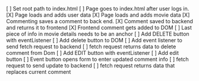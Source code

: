 [ ] Set root path to index.html
    [ ] Page goes to index.html after user logs in.
[X] Page loads and adds user data
[X] Page loads and adds movie data
[X] Commenting saves a comment to back end.
[X] Comment saved to backend and returns it to frontend
[X] Frontend comment gets added to DOM
[ ] Last piece of info in movie details needs to be an anchor
[ ] Add DELETE button with eventListener
    [ ] Add delete button to DOM
    [ ] Add event listener to send fetch request to backend
    [ ] fetch request returns data to delete comment from Dom 
[ ] Add EDIT button with eventListener
    [ ] Add edit button
    [ ] Event button opens form to enter updated comment info
    [ ] fetch request to send update to backend
    [ ] fetch request returns data that replaces current comment


